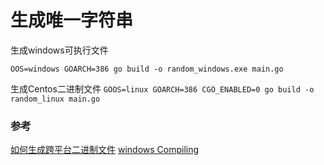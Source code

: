 # 生成唯一字符串

生成windows可执行文件

`OOS=windows GOARCH=386 go build -o random_windows.exe main.go`

生成Centos二进制文件
`GOOS=linux GOARCH=386 CGO_ENABLED=0 go build -o random_linux main.go`






### 参考

[如何生成跨平台二进制文件](https://stackoverflow.com/questions/12168873/cross-compile-go-on-osx)
[windows Compiling](https://github.com/golang/go/wiki/WindowsCrossCompiling)